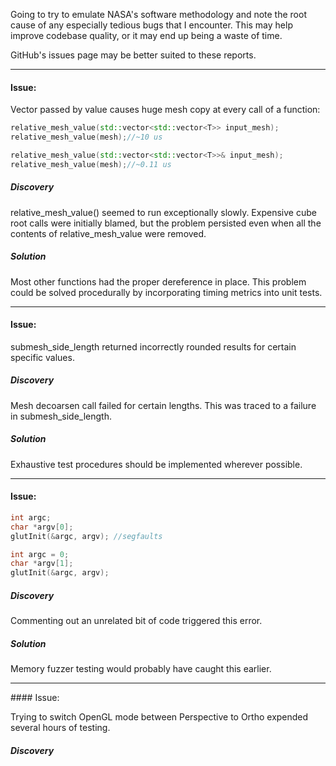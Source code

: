 Going to try to emulate NASA's software methodology and note the root cause of any especially tedious bugs that I encounter. This may help improve codebase quality, or it may end up being a waste of time.

GitHub's issues page may be better suited to these reports.



<hr>

#### Issue:

Vector passed by value causes huge mesh copy at every call of a function:

```c++
relative_mesh_value(std::vector<std::vector<T>> input_mesh);
relative_mesh_value(mesh);//~10 us 

relative_mesh_value(std::vector<std::vector<T>>& input_mesh);
relative_mesh_value(mesh);//~0.11 us 
```

##### Discovery

relative_mesh_value() seemed to run exceptionally slowly. Expensive cube root calls were initially blamed, but the problem persisted even when all the contents of relative_mesh_value were removed.

##### Solution

Most other functions had the proper dereference in place. This problem could be solved procedurally by incorporating timing metrics into unit tests.

<hr>

#### Issue:

submesh_side_length returned incorrectly rounded results for certain specific values.

##### Discovery

Mesh decoarsen call failed for certain lengths. This was traced to a failure in submesh_side_length.

##### Solution

Exhaustive test procedures should be implemented wherever possible.

<Hr>

#### Issue:

```c++
int argc;
char *argv[0];
glutInit(&argc, argv); //segfaults
```



```c++
int argc = 0;
char *argv[1];
glutInit(&argc, argv);
```

##### Discovery

Commenting out an unrelated bit of code triggered this error.

##### Solution

Memory fuzzer testing would probably have caught this earlier.

<hr>
#### Issue:

Trying to switch OpenGL mode between Perspective to Ortho expended several hours of testing.

##### Discovery





